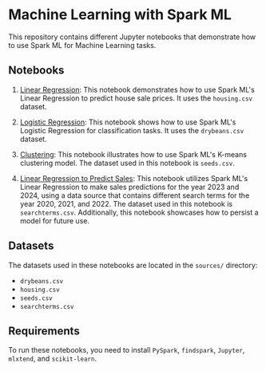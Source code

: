 # Machine Learning with Spark ML

This repository contains different Jupyter notebooks that demonstrate how to use Spark ML for Machine Learning tasks.

## Notebooks

1. [Linear Regression](linear_regression_spark_ml.ipynb): This notebook demonstrates how to use Spark ML's Linear Regression to predict house sale prices. It uses the `housing.csv` dataset.

2. [Logistic Regression](logistic_regression_spark_ml.ipynb): This notebook shows how to use Spark ML's Logistic Regression for classification tasks. It uses the `drybeans.csv` dataset.

3. [Clustering](clustering_spark_ml.ipynb): This notebook illustrates how to use Spark ML's K-means clustering model. The dataset used in this notebook is `seeds.csv`.

4. [Linear Regression to Predict Sales](linear_regression_predict_sales_spark_ml.ipynb): This notebook utilizes Spark ML's Linear Regression to make sales predictions for the year 2023 and 2024, using a data source that contains different search terms for the year 2020, 2021, and 2022. The dataset used in this notebook is `searchterms.csv`. Additionally, this notebook showcases how to persist a model for future use.

## Datasets

The datasets used in these notebooks are located in the `sources/` directory:

- `drybeans.csv`
- `housing.csv`
- `seeds.csv`
- `searchterms.csv`

## Requirements

To run these notebooks, you need to install `PySpark`, `findspark`, `Jupyter`, `mlxtend`, and `scikit-learn`.